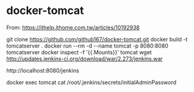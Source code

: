 # docker-tomcat
From: https://ithelp.ithome.com.tw/articles/10192938

git clone https://github.com/github167/docker-tomcat.git
docker build -t tomcatserver .
docker run --rm -d --name tomcat -p 8080:8080 tomcatserver
docker inspect -f '{{.Mounts}}' tomcat
wget http://updates.jenkins-ci.org/download/war/2.273/jenkins.war

http://localhost:8080/jenkins

docker exec tomcat cat /root/.jenkins/secrets/initialAdminPassword
